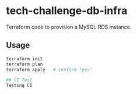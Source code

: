 # tech-challenge-db-infra

Terraform code to provision a MySQL RDS instance.

## Usage

```bash
terraform init
terraform plan
terraform apply   # confirm "yes"

## CI Test
Testing CI